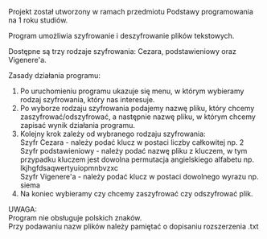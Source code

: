 Projekt został utworzony w ramach przedmiotu Podstawy programowania na 1 roku studiów.

Program umożliwia szyfrowanie i deszyfrowanie plików tekstowych.

Dostępne są trzy rodzaje szyfrowania: Cezara, podstawieniowy oraz Vigenere'a.

Zasady działania programu:
1. Po uruchomieniu programu ukazuje się menu, w którym wybieramy rodzaj szyfrowania, który nas interesuje.
2. Po wyborze rodzaju szyfrowania podajemy nazwę pliku, który chcemy zaszyfrować/odszyfrować, a następnie nazwę pliku, w którym chcemy zapisać wynik działania programu.
3. Kolejny krok zależy od wybranego rodzaju szyfrowania:  
Szyfr Cezara - należy podać klucz w postaci liczby całkowitej np. 2  
Szyfr podstawieniowy - należy podać nazwę pliku z kluczem, w tym przypadku kluczem jest dowolna permutacja angielskiego alfabetu np. lkjhgfdsaqwertyuiopmnbvzxc    
Szyfr Vigenere'a - należy podać klucz w postaci dowolnego wyrazu np. siema  
4. Na koniec wybieramy czy chcemy zaszyfrować czy odszyfrować plik.

UWAGA:  
Program nie obsługuje polskich znaków.  
Przy podawaniu nazw plików należy pamiętać o dopisaniu rozszerzenia .txt

